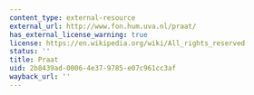 ```yaml
---
content_type: external-resource
external_url: http://www.fon.hum.uva.nl/praat/
has_external_license_warning: true
license: https://en.wikipedia.org/wiki/All_rights_reserved
status: ''
title: Praat
uid: 2b8439ad-0006-4e37-9785-e07c961cc3af
wayback_url: ''
---
```

